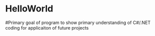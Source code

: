 # HelloWorld

#Primary goal of program to show primary understanding of C#/.NET coding for applicaiton of future projects
